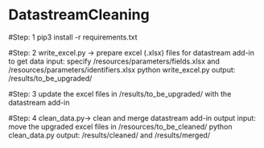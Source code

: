 # DatastreamCleaning

#Step: 1
pip3 install -r requirements.txt

#Step: 2
write_excel.py -> prepare excel (.xlsx) files for datastream add-in to get data
input: specify /resources/parameters/fields.xlsx and /resources/parameters/identifiers.xlsx
python write_excel.py
output: /results/to_be_upgraded/

#Step: 3
update the excel files in /results/to_be_upgraded/ with the datastream add-in

#Step: 4
clean_data.py-> clean and merge datastream add-in output
input: move the upgraded excel files in /resources/to_be_cleaned/
python clean_data.py
output: /results/cleaned/ and /results/merged/